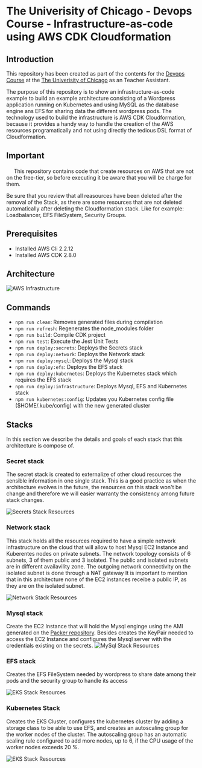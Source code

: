 # The Univerisity of Chicago - Devops Course - Infrastructure-as-code using AWS CDK Cloudformation

## Introduction

This repository has been created as part of the contents for the [Devops Course](https://online.professional.uchicago.edu/course/dtb-dev/) at the [The Univerisity of Chicago](https://online.professional.uchicago.edu/) as an Teacher Assistant.

The purpose of this repository is to show an infrastructure-as-code example to build an example architecture consisting of a Wordpress application running on Kubernetes and using MySQL as the database engine ans EFS for sharing data the different wordpress pods.
The technology used to build the infrastructure is AWS CDK Cloudformation, because it provides a handy way to handle the creation of the AWS resources programatically and not using directly the tedious DSL format of Cloudformation.

## Important

<img src='https://toppng.com/uploads/preview/warning-vectors-and-icons-warning-svg-icon-11553508662kccnngsukp.png' width='16'>
This repository contains code that create resources on AWS that are not on the free-tier, so before executing it be aware that you will be charge for them. 

Be sure that you review that all reasources have been deleted after the removal of the Stack, as there are some resources that are not deleted automatically after deleting the Cloudformation stack. Like for example: Loadbalancer, EFS FileSystem, Security Groups.

## Prerequisites

- Installed AWS Cli 2.2.12
- Installed AWS CDK 2.8.0

## Architecture

![AWS Infrastructure](./images/aws-infrastructure.png)

## Commands

- `npm run clean`:  Removes generated files during compilation
- `npm run refresh`:  Regenerates the node_modules folder
- `npm run build`: Compile CDK project
- `npm run test`: Execute the Jest Unit Tests
- `npm run deploy:secrets`: Deploys the Secrets stack
- `npm run deploy:network`: Deploys the Network stack
- `npm run deploy:mysql`: Deploys the Mysql stack
- `npm run deploy:efs`: Deploys the EFS stack
- `npm run deploy:kubernetes`: Deploys the Kubernetes stack which requires the EFS stack
- `npm run deploy:infrastructure`: Deploys Mysql, EFS and Kubernetes stack
- `npm run kubernetes:config`: Updates you Kubernetes config file ($HOME/.kube/config) with the new generated cluster

## Stacks

In this section we describe the details and goals of each stack that this architecture is compose of.

### Secret stack

The secret stack is created to externalize of other cloud resources the sensible information in one single stack. This is a good practice as when the architecture evolves in the future, the resources on this stack won't be change and therefore we will easier warranty the consistency among future stack changes.

![Secrets Stack Resources](./images/stack_secrets.png)

### Network stack

This stack holds all the resources required to have a simple network infrastructure on the cloud that will allow to host Mysql EC2 Instance and Kuberentes nodes on private subnets. The network topology consists of 6 subnets, 3 of them public and 3 isolated. The public and isolated subnets are in different availavility zone.
The outgoing network connectivity on the isolated subnet is done through a NAT gateway
It is important to mention that in this architecture none of the EC2 instances receibe a public IP, as they are on the isolated subnet. 

![Network Stack Resources](./images/stack_network.png)

### Mysql stack

Create the EC2 Instance that will hold the Mysql enginge using the AMI generated on the [Packer repository](../uchicago-packer/). Besides creates the KeyPair needed to access the EC2 Instance and configures the Mysql server with the credentials existing on the secrets.
![MySql Stack Resources](./images/stack_mysql.png)

### EFS stack

Creates the EFS FileSystem needed by wordpress to share date among their pods and the security group to handle its access

![EKS Stack Resources](./images/stack_efs.png)

### Kubernetes Stack

Creates the EKS Cluster, configures the kubernetes cluster by adding a storage class to be able to use EFS, and creates an autoscaling group for the worker nodes of the cluster. The autoscaling group has an automatic scaling rule configured to add more nodes, up to 6, if the CPU usage of the worker nodes exceeds 20 %.
 
![EKS Stack Resources](./images/stack_eks.png)




